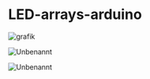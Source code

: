 # LED-arrays-arduino
![grafik](https://user-images.githubusercontent.com/72359748/231978125-86de677e-ea43-4da0-9395-3d8a81d85486.png)

![Unbenannt](https://user-images.githubusercontent.com/72359748/231970362-a4f6d356-0c73-4d29-8f03-f437bc833142.png)

![Unbenannt](https://user-images.githubusercontent.com/72359748/231979066-0cb84c89-2d48-470c-8267-4db191f643b8.png)
